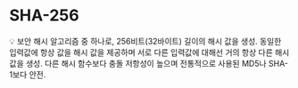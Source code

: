 # SHA-256

<aside>
💡 보안 해시 알고리즘 중 하나로, 256비트(32바이트) 길이의 해시 값을 생성.
동일한 입력값에 항상 값을 해시 값을 제공하며 서로 다른 입력값에 대해선 거의 항상 다른 해시 값을 생성.
다른 해시 함수보다 충돌 저항성이 높으며 전통적으로 사용된 MD5나 SHA-1보다 안전.

</aside>